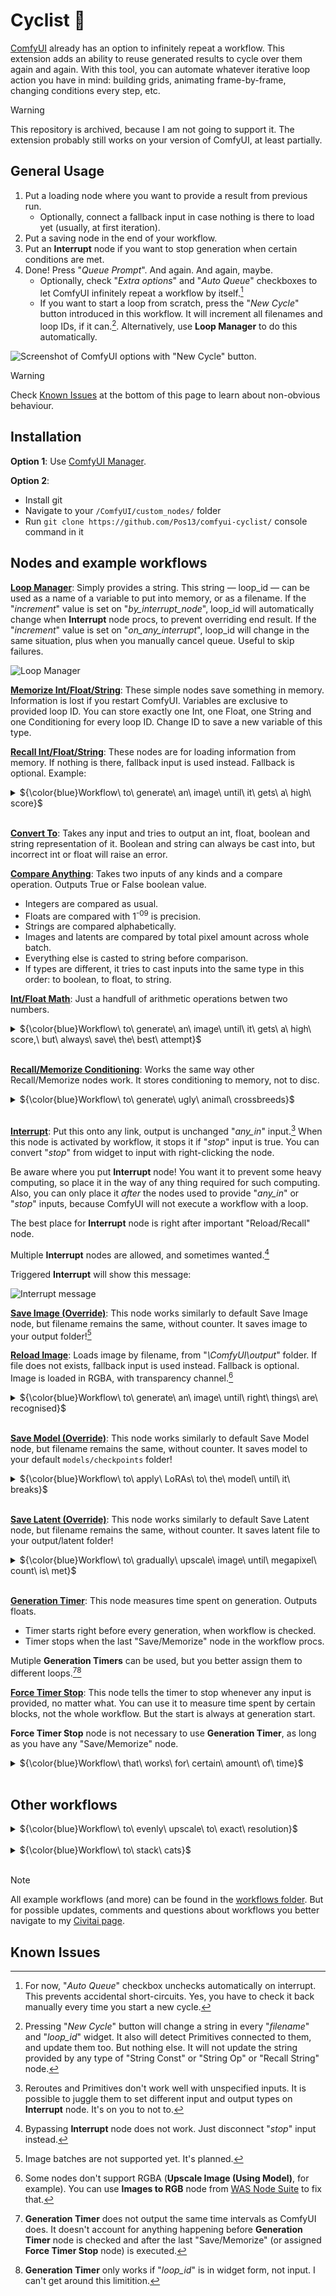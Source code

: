 # Cyclist :bicyclist:

[ComfyUI](https://github.com/comfyanonymous/ComfyUI) already has an option to infinitely repeat a workflow. This extension adds an ability to reuse generated results to cycle over them again and again. With this tool, you can automate whatever iterative loop action you have in mind: building grids, animating frame-by-frame, changing conditions every step, etc. 

> [!WARNING]
> This repository is archived, because I am not going to support it. The extension probably still works on your version of ComfyUI, at least partially.

## General Usage

1. Put a loading node where you want to provide a result from previous run.
    - Optionally, connect a fallback input in case nothing is there to load yet (usually, at first iteration).
2. Put a saving node in the end of your workflow.
3. Put an **Interrupt** node if you want to stop generation when certain conditions are met.
4. Done! Press "_Queue Prompt_". And again. And again, maybe.
    - Optionally, check "_Extra options_" and "_Auto Queue_" checkboxes to let ComfyUI infinitely repeat a workflow by itself.[^1]
    - If you want to start a loop from scratch, press the "_New Cycle_" button introduced in this workflow. It will increment all filenames and loop IDs, if it can.[^2]. Alternatively, use **Loop Manager** to do this automatically.

![Screenshot of ComfyUI options with "New Cycle" button.](https://github.com/Pos13/comfyui-cyclist/blob/main/screenshots/New_Cycle_button.png)

> [!WARNING]
> Check [Known Issues](#known-issues) at the bottom of this page to learn about non-obvious behaviour.

## Installation

__Option 1__: Use [ComfyUI Manager](https://github.com/ltdrdata/ComfyUI-Manager).

__Option 2__:
- Install git
- Navigate to your `/ComfyUI/custom_nodes/` folder
- Run `git clone https://github.com/Pos13/comfyui-cyclist/` console command in it

## Nodes and example workflows

<ins>**Loop Manager**</ins>: Simply provides a string. This string — loop_id — can be used as a name of a variable to put into memory, or as a filename. If the "_increment_" value is set on "_by_interrupt_node_", loop_id will automatically change when **Interrupt** node procs, to prevent overriding end result. If the "_increment_" value is set on "_on_any_interrupt_", loop_id will change in the same situation, plus when you manually cancel queue. Useful to skip failures.

![Loop Manager](https://github.com/Pos13/comfyui-cyclist/blob/main/screenshots/LoopManager.png)

<ins>**Memorize Int/Float/String**</ins>: These simple nodes save something in memory. Information is lost if you restart ComfyUI. Variables are exclusive to provided loop ID. You can store exactly one Int, one Float, one String and one Conditioning for every loop ID. Change ID to save a new variable of this type.

<ins>**Recall Int/Float/String**</ins>: These nodes are for loading information from memory. If nothing is there, fallback input is used instead. Fallback is optional. Example:

<details>
  <summary>${\color{blue}Workflow\ to\ generate\ an\ image\ until\ it\ gets\ a\ high\ score}$</summary>

Every time an image is generated, it gets a score made by [Image Reward Score](https://github.com/ZaneA/ComfyUI-ImageReward) node. Score is saved by **Memorize Float** node. Next gen, it's loaded and compared to user-provided target score. If greater, process is stopped.

![Workflow to generate Image until it gets a high score](https://github.com/Pos13/comfyui-cyclist/blob/main/workflows/GenUntilGoodNoWAS.png)
    
</details><br/>

<ins>**Convert To**</ins>: Takes any input and tries to output an int, float, boolean and string representation of it. Boolean and string can always be cast into, but incorrect int or float will raise an error.

<ins>**Compare Anything**</ins>: Takes two inputs of any kinds and a compare operation. Outputs True or False boolean value.
- Integers are compared as usual.
- Floats are compared with 1<sup>-09</sup> is precision.
- Strings are compared alphabetically.
- Images and latents are compared by total pixel amount across whole batch.
- Everything else is casted to string before comparison.
- If types are different, it tries to cast inputs into the same type in this order: to boolean, to float, to string.

<ins>**Int/Float Math**</ins>: Just a handfull of arithmetic operations betwen two numbers.

<details>
  <summary>${\color{blue}Workflow\ to\ generate\ an\ image\ until\ it\ gets\ a\ high\ score,\ but\ always\ save\ the\ best\ attempt}$</summary>

This is slightly modified version of the workflow above. Not a score is saved, but an image. Every new run it is compared with a new image to let [WAS Node Suite](https://github.com/WASasquatch/was-node-suite-comfyui) to choose the best.

- **Convert To** node is used to cast boolean -> float -> number, as WAS only work with number representation of boolean.
- **Compare Anything** node compares float scores.
- **Float Math** node is used to provide float constant, as Primitive node can't be connected to unspecified input. "Adding zero" just outputs upper value.

![Workflow to generate Image until it gets a high score, but always save best attempt](https://github.com/Pos13/comfyui-cyclist/blob/main/workflows/GenUntilGood.png)
    
</details><br/>

<ins>**Recall/Memorize Conditioning**</ins>: Works the same way other Recall/Memorize nodes work. It stores conditioning to memory, not to disc.

<details>
  <summary>${\color{blue}Workflow\ to\ generate\ ugly\ animal\ crossbreeds}$</summary>

[Impact Pack](https://github.com/ltdrdata/ComfyUI-Impact-Pack) is used to generate random animal words. These words are used to add a new conditioning for an image.

Don't use _Auto Queue_ here! You'd probably want to click "_Queue Prompt_" manually, and press "_New Cycle_" whenever result is already good enough.

![Workflow to generate ugly animal crossbreeds](https://github.com/Pos13/comfyui-cyclist/blob/main/workflows/ChimeraMaker.png)
    
</details><br/>

<ins>**Interrupt**</ins>: Put this onto any link, output is unchanged "_any_in_" input.[^3] When this node is activated by workflow, it stops it if "_stop_" input is true. You can convert "_stop_" from widget to input with right-clicking the node.

Be aware where you put **Interrupt** node! You want it to prevent some heavy computing, so place it in the way of any thing required for such computing. Also, you can only place it _after_ the nodes used to provide "_any_in_" or "_stop_" inputs, because ComfyUI will not execute a workflow with a loop.

The best place for **Interrupt** node is right after important "Reload/Recall" node.

Multiple **Interrupt** nodes are allowed, and sometimes wanted.[^4]

Triggered **Interrupt** will show this message:

![Interrupt message](screenshots/Interrupt_message.png)

<ins>**Save Image (Override)**</ins>: This node works similarly to default Save Image node, but filename remains the same, without counter. It saves image to your output folder![^5]

<ins>**Reload Image**</ins>: Loads image by filename, from "_\ComfyUI\output_" folder. If file does not exists, fallback input is used instead. Fallback is optional. Image is loaded in RGBA, with transparency channel.[^6]

<details>
  <summary>${\color{blue}Workflow\ to\ generate\ an\ image\ until\ right\ things\ are\ recognised}$</summary>

Before generating a new image, "BLIP Interrogate" node from [WAS Node Suite](https://github.com/WASasquatch/was-node-suite-comfyui) tries to analyze previous result. If answers are right, generation stops.

Workflow page at civitai: [https://civitai.com/models/342128](https://civitai.com/models/342128)

![Workflow to generate image until right things are recognised](https://github.com/Pos13/comfyui-cyclist/blob/main/workflows/GenUntilRight.png)
    
</details><br/>

<ins>**Save Model (Override)**</ins>: This node works similarly to default Save Model node, but filename remains the same, without counter. It saves model to your default `models/checkpoints` folder!

<details>
  <summary>${\color{blue}Workflow\ to\ apply\ LoRAs\ to\ the\ model\ until\ it\ breaks}$</summary>

This workflow is for testing model's LoRA compatibility. Apply more and more random LoRAS. Applied LoRA's names are saved in images' filenames. [WAS Node Suite](https://github.com/WASasquatch/was-node-suite-comfyui) is used.

Don't use _Auto Queue_ here! You'd probably want to click "_Queue Prompt_" manually, and press "_New Cycle_" whenever result is already ~~good~~ bad enough.

![Workflow to apply LoRAs to the model until it breaks](https://github.com/Pos13/comfyui-cyclist/blob/main/workflows/LoRABurnTest.png)
    
</details><br/>

<ins>**Save Latent (Override)**</ins>: This node works similarly to default Save Latent node, but filename remains the same, without counter. It saves latent file to your output/latent folder!

<details>
  <summary>${\color{blue}Workflow\ to\ gradually\ upscale\ image\ until\ megapixel\ count\ is\ met}$</summary>

This workflow uses latent upscale by x1.375 times over and over, until image becomes big enough. You'd want to set megapixel count according to your VRAM and patience amount. [WAS Node Suite](https://github.com/WASasquatch/was-node-suite-comfyui) is used to calculate latent size.

Notice disabled nodes! Enable them only after the whole cycle is done to save time and not calculate intermediate results. Enabling them will not disrupt normal cycle flow in any way. No early interrupts, no extra iterations.

![Workflow to gradually upscale image until megapixel count is met](https://github.com/Pos13/comfyui-cyclist/blob/main/workflows/UpscaleToMegapixels.png)
    
</details><br/>

<ins>**Generation Timer**</ins>: This node measures time spent on generation. Outputs floats.
- Timer starts right before every generation, when workflow is checked.
- Timer stops when the last "Save/Memorize" node in the workflow procs.

Mutiple **Generation Timers** can be used, but you better assign them to different loops.[^7][^8]

<ins>**Force Timer Stop**</ins>: This node tells the timer to stop whenever any input is provided, no matter what. You can use it to measure time spent by certain blocks, not the whole workflow. But the start is always at generation start.

**Force Timer Stop** node is not necessary to use **Generation Timer**, as long as you have any "Save/Memorize" node.

<details>
  <summary>${\color{blue}Workflow\ that\ works\ for\ certain\ amount\ of\ time}$</summary>

This is almost a default ComfyUI workflow! Just set amount of time you want your PC to work generating images, check "_Extra options_" and "_Auto Queue_" checkboxes, and press "_Queue Prompt_" button.

Workflow page at civitai: [https://civitai.com/models/342065](https://civitai.com/models/342065)

![Workflow that works for certain amount of time](https://github.com/Pos13/comfyui-cyclist/blob/main/workflows/TimeLimit.png)
    
</details><br/>

## Other workflows

<details>
  <summary>${\color{blue}Workflow\ to\ evenly\ upscale\ to\ exact\ resolution}$</summary>

Set a width and height, and image will upscale to it. But not in one go: it calculates how many iterations should be made to not add too many pixels to width or height, and performs exactly that many iterations. You can gradually change denoise, CFG scale and steps count from first to last iterations. Uses [pythongosssss' Custom Scripts](https://github.com/pythongosssss/ComfyUI-Custom-Scripts) for math and display.

It's a little wild :sweat_smile:.

![Workflow to evenly upscale to exact resolution](https://github.com/Pos13/comfyui-cyclist/blob/main/workflows/UpscaleToResolution.png)
    
</details><br/>

<details>
  <summary>${\color{blue}Workflow\ to\ stack\ cats}$</summary>

SDXL Turbo is used to make the amount of very noisy cats _fast_. They pile on noisy background one-by-one, top to bottom. After the cycle is done, unmute the top group of node to generate final result.

[Use Everywhere](https://github.com/chrisgoringe/cg-use-everywhere) nodes hide links. Version without is [exists](https://github.com/Pos13/comfyui-cyclist/blob/main/workflows/CatStackNoUE.json), but it's messy.

![Workflow to stack cats](https://github.com/Pos13/comfyui-cyclist/blob/main/workflows/CatStack.png)
    
</details><br/>

> [!NOTE]
> All example workflows (and more) can be found in the [workflows folder](workflows/). But for possible updates, comments and questions about workflows you better navigate to my [Civitai page](https://civitai.com/user/Postpos/models).

## Known Issues

[^1]: For now, "_Auto Queue_" checkbox unchecks automatically on interrupt. This prevents accidental short-circuits. Yes, you have to check it back manually every time you start a new cycle.
[^2]: Pressing "_New Cycle_" button will change a string in every "_filename_" and "_loop_id_" widget. It also will detect Primitives connected to them, and update them too. But nothing else. It will not update the string provided by any type of "String Const" or "String Op" or "Recall String" node.
[^3]: Reroutes and Primitives don't work well with unspecified inputs. It is possible to juggle them to set different input and output types on **Interrupt** node. It's on you to not to.
[^4]: Bypassing **Interrupt** node does not work. Just disconnect "_stop_" input instead.
[^5]: Image batches are not supported yet. It's planned.
[^6]: Some nodes don't support RGBA (**Upscale Image (Using Model)**, for example). You can use **Images to RGB** node from [WAS Node Suite](https://github.com/WASasquatch/was-node-suite-comfyui) to fix that.
[^7]: **Generation Timer** does not output the same time intervals as ComfyUI does. It doesn't account for anything happening before **Generation Timer** node is checked and after the last "Save/Memorize" (or assigned **Force Timer Stop** node) is executed.
[^8]: **Generation Timer** only works if "_loop_id_" is in widget form, not input. I can't get around this limitition.
